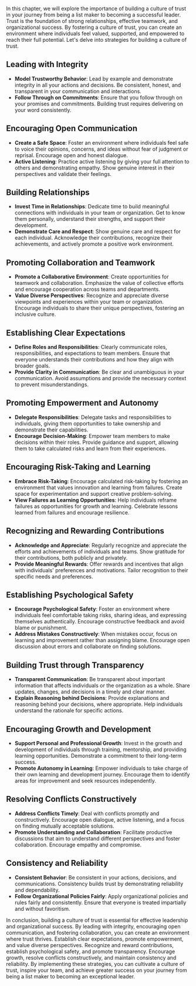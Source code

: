 
In this chapter, we will explore the importance of building a culture of trust in your journey from being a list maker to becoming a successful leader. Trust is the foundation of strong relationships, effective teamwork, and organizational success. By fostering a culture of trust, you can create an environment where individuals feel valued, supported, and empowered to reach their full potential. Let's delve into strategies for building a culture of trust.

Leading with Integrity
----------------------

* **Model Trustworthy Behavior**: Lead by example and demonstrate integrity in all your actions and decisions. Be consistent, honest, and transparent in your communication and interactions.
* **Follow Through on Commitments**: Ensure that you follow through on your promises and commitments. Building trust requires delivering on your word consistently.

Encouraging Open Communication
------------------------------

* **Create a Safe Space**: Foster an environment where individuals feel safe to voice their opinions, concerns, and ideas without fear of judgment or reprisal. Encourage open and honest dialogue.
* **Active Listening**: Practice active listening by giving your full attention to others and demonstrating empathy. Show genuine interest in their perspectives and validate their feelings.

Building Relationships
----------------------

* **Invest Time in Relationships**: Dedicate time to build meaningful connections with individuals in your team or organization. Get to know them personally, understand their strengths, and support their development.
* **Demonstrate Care and Respect**: Show genuine care and respect for each individual. Acknowledge their contributions, recognize their achievements, and actively promote a positive work environment.

Promoting Collaboration and Teamwork
------------------------------------

* **Promote a Collaborative Environment**: Create opportunities for teamwork and collaboration. Emphasize the value of collective efforts and encourage cooperation across teams and departments.
* **Value Diverse Perspectives**: Recognize and appreciate diverse viewpoints and experiences within your team or organization. Encourage individuals to share their unique perspectives, fostering an inclusive culture.

Establishing Clear Expectations
-------------------------------

* **Define Roles and Responsibilities**: Clearly communicate roles, responsibilities, and expectations to team members. Ensure that everyone understands their contributions and how they align with broader goals.
* **Provide Clarity in Communication**: Be clear and unambiguous in your communication. Avoid assumptions and provide the necessary context to prevent misunderstandings.

Promoting Empowerment and Autonomy
----------------------------------

* **Delegate Responsibilities**: Delegate tasks and responsibilities to individuals, giving them opportunities to take ownership and demonstrate their capabilities.
* **Encourage Decision-Making**: Empower team members to make decisions within their roles. Provide guidance and support, allowing them to take calculated risks and learn from their experiences.

Encouraging Risk-Taking and Learning
------------------------------------

* **Embrace Risk-Taking**: Encourage calculated risk-taking by fostering an environment that values innovation and learning from failures. Create space for experimentation and support creative problem-solving.
* **View Failures as Learning Opportunities**: Help individuals reframe failures as opportunities for growth and learning. Celebrate lessons learned from failures and encourage resilience.

Recognizing and Rewarding Contributions
---------------------------------------

* **Acknowledge and Appreciate**: Regularly recognize and appreciate the efforts and achievements of individuals and teams. Show gratitude for their contributions, both publicly and privately.
* **Provide Meaningful Rewards**: Offer rewards and incentives that align with individuals' preferences and motivations. Tailor recognition to their specific needs and preferences.

Establishing Psychological Safety
---------------------------------

* **Encourage Psychological Safety**: Foster an environment where individuals feel comfortable taking risks, sharing ideas, and expressing themselves authentically. Encourage constructive feedback and avoid blame or punishment.
* **Address Mistakes Constructively**: When mistakes occur, focus on learning and improvement rather than assigning blame. Encourage open discussion about errors and collaborate on finding solutions.

Building Trust through Transparency
-----------------------------------

* **Transparent Communication**: Be transparent about important information that affects individuals or the organization as a whole. Share updates, changes, and decisions in a timely and clear manner.
* **Explain Reasoning behind Decisions**: Provide explanations and reasoning behind your decisions, where appropriate. Help individuals understand the rationale for specific actions.

Encouraging Growth and Development
----------------------------------

* **Support Personal and Professional Growth**: Invest in the growth and development of individuals through training, mentorship, and providing learning opportunities. Demonstrate a commitment to their long-term success.
* **Promote Autonomy in Learning**: Empower individuals to take charge of their own learning and development journey. Encourage them to identify areas for improvement and seek resources independently.

Resolving Conflicts Constructively
----------------------------------

* **Address Conflicts Timely**: Deal with conflicts promptly and constructively. Encourage open dialogue, active listening, and a focus on finding mutually acceptable solutions.
* **Promote Understanding and Collaboration**: Facilitate productive discussions that aim to understand different perspectives and foster collaboration. Encourage empathy and compromise.

Consistency and Reliability
---------------------------

* **Consistent Behavior**: Be consistent in your actions, decisions, and communications. Consistency builds trust by demonstrating reliability and dependability.
* **Follow Organizational Policies Fairly**: Apply organizational policies and rules fairly and consistently. Ensure that everyone is treated impartially and without favoritism.

In conclusion, building a culture of trust is essential for effective leadership and organizational success. By leading with integrity, encouraging open communication, and fostering collaboration, you can create an environment where trust thrives. Establish clear expectations, promote empowerment, and value diverse perspectives. Recognize and reward contributions, establish psychological safety, and promote transparency. Encourage growth, resolve conflicts constructively, and maintain consistency and reliability. By implementing these strategies, you can cultivate a culture of trust, inspire your team, and achieve greater success on your journey from being a list maker to becoming an exceptional leader.
